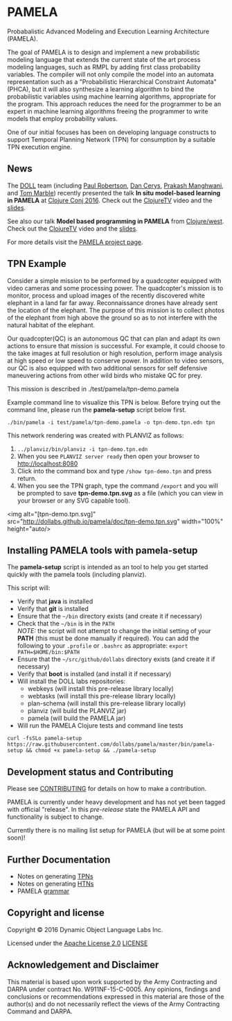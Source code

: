 # PAMELA

Probabalistic Advanced Modeling and Execution Learning Architecture (PAMELA).

The goal of PAMELA is to design and implement a new probabilistic
modeling language that extends the current state of the art process modeling
languages, such as RMPL by adding first class probability
variables. The compiler will not only compile the model into an
automata representation such as a "Probabilistic Hierarchical
Constraint Automata" (PHCA), but it will also synthesize a learning
algorithm to bind the probabilistic variables using machine learning
algorithms, appropriate for the program. This approach reduces the
need for the programmer to be an expert in machine learning algorithms
freeing the programmer to write models that employ probability values.

One of our initial focuses has been on developing language constructs to support Temporal
Planning Network (TPN) for consumption by a suitable TPN execution engine.

## News

The [DOLL](http://dollabs.com/) team (including
[Paul Robertson](https://twitter.com/DrPaulRobertson),
[Dan Cerys](https://twitter.com/dcerys),
[Prakash Manghwani](https://twitter.com/manghwani), and
[Tom Marble](https://twitter.com/tmarble)) recently presented
the talk **In situ model-based learning in PAMELA** at
[Clojure Conj 2016](http://2016.clojure-conj.org/model-based-learning-in-pamela/).
Check out the [ClojureTV](https://youtu.be/i84i1X9k8_g) video
and the [slides](doc/slides/ClojureConjPamelaLearns.pdf).

See also our talk **Model based programming in PAMELA** from
[Clojure/west](http://clojurewest.org/speakers#tmarble).
Check out the [ClojureTV](https://youtu.be/WLovW6hlYHM) video
and the [slides](doc/slides/ClojureWestHelloPamela.pdf).

For more details visit the [PAMELA project page](http://dollabs.com/projects/pamela).

## TPN Example

Consider a simple mission to be performed by a quadcopter equipped with video cameras and
some processing power. The quadcopter's mission is to monitor, process and upload images
of the recently discovered white elephant in a land far far away.  Reconnaissance drones
have already sent the location of the elephant.  The purpose of this mission is to
collect photos of the elephant from high above the ground so as to not interfere with the
natural habitat of the elephant.

Our quadcopter(QC) is an autonomous QC that can plan and adapt its own actions to ensure
that mission is successful. For example, it could choose to the take images at full resolution or
high resolution, perform image analysis at high speed or low speed to conserve power. In
addition to video sensors, our QC is also equipped with two additional sensors for self defensive
maneuvering actions from other wild birds who mistake QC for prey.

This mission is described in ./test/pamela/tpn-demo.pamela

Example command line to visualize this TPN is below. Before trying out the command line, please run the **pamela-setup** script below first.


`./bin/pamela -i test/pamela/tpn-demo.pamela -o tpn-demo.tpn.edn tpn`


This network rendering was created with PLANVIZ as follows:

1. `../planviz/bin/planviz -i tpn-demo.tpn.edn`
2. When you see `PLANVIZ server ready` then open your browser to [http://localhost:8080](http://localhost:8080)
3. Click into the command box and type `/show tpn-demo.tpn` and press return.
4. When you see the TPN graph, type the command `/export` and you will be prompted to save **tpn-demo.tpn.svg** as a file (which you can view in your browser or any SVG capable tool).

<img alt="[tpn-demo.tpn.svg]" src="http://dollabs.github.io/pamela/doc/tpn-demo.tpn.svg" width="100%" height="auto/>

## Installing PAMELA tools with pamela-setup

The **pamela-setup** script is intended as an tool to help you
get started quickly with the pamela tools (including planviz).

This script will:
* Verify that **java** is installed
* Verify that **git** is installed
* Ensure that the `~/bin` directory exists (and create it if necessary)
* Check that the `~/bin` is in the `PATH`<br/>
  _NOTE:_ the script will not attempt to change the initial setting of your **PATH** (this must be done manually if required). You can add the following to your
  `.profile` or `.bashrc` as appropriate: `export PATH=$HOME/bin:$PATH`
* Ensure that the `~/src/github/dollabs` directory exists (and create it if necessary)
* Verify that **boot** is installed (and install it if necessary)
* Will install the DOLL labs repositories:
  - webkeys (will install this pre-release library locally)
  - webtasks (will install this pre-release library locally)
  - plan-schema (will install this pre-release library locally)
  - planviz (will build the PLANVIZ jar)
  - pamela (will build the PAMELA jar)
* Will run the PAMELA Clojure tests and command line tests

```
curl -fsSLo pamela-setup https://raw.githubusercontent.com/dollabs/pamela/master/bin/pamela-setup && chmod +x pamela-setup && ./pamela-setup
```

## Development status and Contributing

Please see [CONTRIBUTING](CONTRIBUTING.md) for details on
how to make a contribution.

PAMELA is currently under heavy development and has not yet been tagged with
official "release". In this *pre-release* state the PAMELA API and
functionality is subject to change.

Currently there is no mailing list setup for PAMELA (but will be
at some point soon)!

## Further Documentation

* Notes on generating [TPNs](doc/TPN.md)
* Notes on generating [HTNs](doc/HTN.md)
* PAMELA [grammar](doc/grammar.md)

## Copyright and license

Copyright © 2016 Dynamic Object Language Labs Inc.

Licensed under the [Apache License 2.0](http://opensource.org/licenses/Apache-2.0) [LICENSE](LICENSE)

## Acknowledgement and Disclaimer

This material is based upon work supported by the Army Contracting and
DARPA under contract No. W911NF-15-C-0005.  Any opinions, findings and
conclusions or recommendations expressed in this material are those of
the author(s) and do not necessarily reflect the views of the Army
Contracting Command and DARPA.
